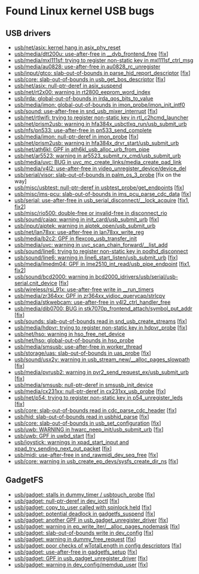 # Found Linux kernel USB bugs

## USB drivers

* [usb/net/asix: kernel hang in asix_phy_reset](https://groups.google.com/forum/#!topic/syzkaller/3yQVZuxIO-w)
* [usb/media/dtt200u: use-after-free in __dvb_frontend_free](https://groups.google.com/forum/#!topic/syzkaller/0HJQqTm0G_g) [[fix](https://patchwork.linuxtv.org/patch/45218/)]
* [usb/media/mxl111sf: trying to register non-static key in mxl111sf_ctrl_msg](https://groups.google.com/forum/#!topic/syzkaller/Xlvm_cnulFA)
* [usb/media/au0828: use-after-free in au0828_rc_unregister](https://groups.google.com/forum/#!topic/syzkaller/3yL32uggAT0)
* [usb/input/gtco: slab-out-of-bounds in parse_hid_report_descriptor](https://groups.google.com/forum/#!topic/syzkaller/McWFcOsA47Y) [[fix](https://github.com/torvalds/linux/commit/a50829479f58416a013a4ccca791336af3c584c7)]
* [usb/core: slab-out-of-bounds in usb_get_bos_descriptor](https://groups.google.com/forum/#!topic/syzkaller/tzdz2fTB1K0) [[fix](https://github.com/torvalds/linux/commit/1c0edc3633b56000e18d82fc241e3995ca18a69e)]
* [usb/net/asix: null-ptr-deref in asix_suspend](https://groups.google.com/forum/#!topic/syzkaller/_9a6pd-p_0E)
* [usb/net/rt2x00: warning in rt2800_eeprom_word_index](https://groups.google.com/forum/#!topic/syzkaller/8vWPJ_maXQY)
* [usb/irda: global-out-of-bounds in irda_qos_bits_to_value](https://groups.google.com/forum/#!topic/syzkaller/PzxkGCumhwA)
* [usb/media/imon: global-out-of-bounds in imon_probe/imon_init_intf0](https://groups.google.com/forum/#!topic/syzkaller/o0LHaEe8Alg)
* [usb/sound: use-after-free in snd_usb_mixer_interrupt](https://groups.google.com/forum/#!topic/syzkaller/jf7GTr_g2CU) [[fix](https://github.com/torvalds/linux/commit/124751d5e63c823092060074bd0abaae61aaa9c4)]
* [usb/net/rtlwifi: trying to register non-static key in rtl_c2hcmd_launcher](https://groups.google.com/forum/#!topic/syzkaller/vCTFZwPpmps)
* [usb/net/prism2usb: warning in hfa384x_usbctlxq_run/usb_submit_urb](https://groups.google.com/forum/#!topic/syzkaller/Bm5IO2dlcxA)
* [usb/nfs/pn533: use-after-free in pn533_send_complete](https://groups.google.com/forum/#!topic/syzkaller/-EkDbzlSuOY)
* [usb/media/imon: null-ptr-deref in imon_probe](https://groups.google.com/forum/#!topic/syzkaller/bBFN8imrjjo) [[fix](https://patchwork.kernel.org/patch/9994017/)]
* [usb/net/prism2usb: warning in hfa384x_drvr_start/usb_submit_urb](https://groups.google.com/forum/#!topic/syzkaller/rPui1tYcrR0)
* [usb/net/ath6kl: GPF in ath6kl_usb_alloc_urb_from_pipe](https://groups.google.com/forum/#!topic/syzkaller/_ZE7_2A82Go)
* [usb/net/ar5523: warning in ar5523_submit_rx_cmd/usb_submit_urb](https://groups.google.com/forum/#!topic/syzkaller/5V7rYXYCuI4)
* [usb/media/uvc: BUG in uvc_mc_create_links/media_create_pad_link](https://groups.google.com/forum/#!topic/syzkaller/BOv81nh75TM)
* [usb/media/v4l2: use-after-free in video_unregister_device/device_del](https://groups.google.com/forum/#!topic/syzkaller/C2RyOxjhxh4)
* [usb/serial/visor: slab-out-of-bounds in palm_os_3_probe](https://groups.google.com/forum/#!topic/syzkaller/G5hNiJG2RXo) [fix on the way]
* [usb/misc/usbtest: null-ptr-deref in usbtest_probe/get_endpoints](https://groups.google.com/forum/#!topic/syzkaller/l3870gs3LhA) [[fix](https://github.com/torvalds/linux/commit/7c80f9e4a588f1925b07134bb2e3689335f6c6d8)]
* [usb/misc/ims-pcu: slab-out-of-bounds in ims_pcu_parse_cdc_data](https://groups.google.com/forum/#!topic/syzkaller/q6jjr1OhqO8) [[fix](https://github.com/torvalds/linux/commit/ea04efee7635c9120d015dcdeeeb6988130cb67a)]
* [usb/serial: use-after-free in usb_serial_disconnect/__lock_acquire](https://groups.google.com/forum/#!topic/syzkaller/cMACrmo1x0k) [[fix1](https://github.com/torvalds/linux/commit/bd998c2e0df0469707503023d50d46cf0b10c787), [fix2](https://github.com/torvalds/linux/commit/299d7572e46f98534033a9e65973f13ad1ce9047)]
* [usb/misc/rio500: double-free or invalid-free in disconnect_rio](https://groups.google.com/forum/#!topic/syzkaller/7JmbWaXqaIQ)
* [usb/sound/caiaq: warning in init_card/usb_submit_urb](https://groups.google.com/forum/#!topic/syzkaller/juLOtVudBkQ) [[fix](https://www.spinics.net/lists/linux-usb/msg161460.html)]
* [usb/input/aiptek: warning in aiptek_open/usb_submit_urb](https://groups.google.com/forum/#!topic/syzkaller/F7dVa-5YFlQ)
* [usb/net/lan78xx: use-after-free in lan78xx_write_reg](https://groups.google.com/forum/#!topic/syzkaller/5dEtqOKkv54)
* [usb/media/b2c2: GPF in flexcop_usb_transfer_init](https://groups.google.com/forum/#!topic/syzkaller/ToOkJ0Ox-HA)
* [usb/media/uvc: warning in uvc_scan_chain_forward/__list_add](https://groups.google.com/forum/#!topic/syzkaller/cEn3pmrYye4)
* [usb/sound/line6: trying to register non-static key in podhd_disconnect](https://groups.google.com/forum/#!topic/syzkaller/wEY6yXp-zC8)
* [usb/sound/line6: warning in line6_start_listen/usb_submit_urb](https://groups.google.com/forum/#!topic/syzkaller/33v4K1orrPk) [[fix](https://www.spinics.net/lists/linux-usb/msg161459.html)]
* [usb/media/lmedm04: GPF in lme2510_int_read/usb_pipe_endpoint](https://groups.google.com/forum/#!topic/syzkaller/XwNidsl4X04) [[fix1](https://patchwork.linuxtv.org/patch/44566/), [fix2](https://patchwork.linuxtv.org/patch/44567/)]
* [usb/sound/bcd2000: warning in bcd2000_idrivers/usb/serial/usb-serial.cnit_device](https://groups.google.com/forum/#!topic/syzkaller/uU0anmKkD1w) [[fix](https://www.spinics.net/lists/linux-usb/msg161457.html)]
* [usb/wireless/rsi_91x: use-after-free write in __run_timers](https://groups.google.com/forum/#!topic/syzkaller/9IV2cQldrx0)
* [usb/media/zr364xx: GPF in zr364xx_vidioc_querycap/strlcpy](https://groups.google.com/forum/#!topic/syzkaller/-EuMlzvOHGo)
* [usb/media/stkwebcam: use-after-free in v4l2_ctrl_handler_free](https://groups.google.com/forum/#!topic/syzkaller/5kLo7aPtx1w)
* [usb/media/dib0700: BUG in stk7070p_frontend_attach/symbol_put_addr](https://groups.google.com/forum/#!topic/syzkaller/-d6ilzbVu_g) [[fix](https://www.spinics.net/lists/kernel/msg2639205.html)]
* [usb/sounds: slab-out-of-bounds read in snd_usb_create_streams](https://groups.google.com/forum/#!topic/syzkaller/rDzv5RP_f2M) [[fix](https://github.com/torvalds/linux/commit/bfc81a8bc18e3c4ba0cbaa7666ff76be2f998991)]
* [usb/media/hdpvr: trying to register non-static key in hdpvr_probe](https://groups.google.com/forum/#!topic/syzkaller/ngC5SLvxPm4) [[fix](https://patchwork.kernel.org/patch/9966135/)]
* [usb/net/hso: warning in hso_free_net_device](https://groups.google.com/forum/#!topic/syzkaller/J4Ua_T43Tjw)
* [usb/net/hso: global-out-of-bounds in hso_probe](https://groups.google.com/forum/#!topic/syzkaller/TDPcSXI2nBA)
* [usb/media/smsusb: use-after-free in worker_thread](https://groups.google.com/forum/#!topic/syzkaller/RS7QUTKo23s)
* [usb/storage/uas: slab-out-of-bounds in uas_probe](https://groups.google.com/forum/#!topic/syzkaller/pCswO77gRlM) [[fix](https://github.com/torvalds/linux/commit/786de92b3cb26012d3d0f00ee37adf14527f35c4)]
* [usb/sound/usx2y: warning in usb_stream_new/__alloc_pages_slowpath](https://groups.google.com/forum/#!topic/syzkaller/vGwGJW_H-0I) [[fix](https://github.com/torvalds/linux/commit/7682e399485fe19622b6fd82510b1f4551e48a25)]
* [usb/media/pvrusb2: warning in pvr2_send_request_ex/usb_submit_urb](https://groups.google.com/forum/#!topic/syzkaller/M2GeMYS0f6E) [[fix](https://www.spinics.net/lists/kernel/msg2639143.html)]
* [usb/media/smsusb: null-ptr-deref in smsusb_init_device](https://groups.google.com/forum/#!topic/syzkaller/yvhFawNoqxE)
* [usb/media/cx231xx: null-ptr-deref in cx231xx_usb_probe](https://groups.google.com/forum/#!topic/syzkaller/WlUAVfDvpRk) [[fix](https://patchwork.kernel.org/patch/9963527/)]
* [usb/net/p54: trying to register non-static key in p54_unregister_leds](https://groups.google.com/forum/#!topic/syzkaller/H6mX3aQPvvQ) [[fix](https://patchwork.kernel.org/patch/9972281/)]
* [usb/core: slab-out-of-bounds read in cdc_parse_cdc_header](https://groups.google.com/forum/#!topic/syzkaller/nXnjqI73uPo) [[fix](https://github.com/torvalds/linux/commit/2e1c42391ff2556387b3cb6308b24f6f65619feb)]
* [usb/hid: slab-out-of-bounds read in usbhid_parse](https://groups.google.com/forum/#!topic/syzkaller/CxkJ9QZgwlM) [[fix](https://github.com/torvalds/linux/commit/f043bfc98c193c284e2cd768fefabe18ac2fed9b)]
* [usb/core: slab-out-of-bounds in usb_set_configuration](https://groups.google.com/forum/#!topic/syzkaller/hP6L-m59m_8) [[fix](https://github.com/torvalds/linux/commit/bd7a3fe770ebd8391d1c7d072ff88e9e76d063eb)]
* [usb/uwb: WARNING in hwarc_neep_init/usb_submit_urb](https://groups.google.com/forum/#!topic/syzkaller/kxql4awIiR4) [[fix](https://github.com/torvalds/linux/commit/70e743e4cec3733dc13559f6184b35d358b9ef3f)]
* [usb/uwb: GPF in uwbd_start](https://groups.google.com/forum/#!topic/syzkaller/zROBxKXzHDk) [[fix](https://github.com/torvalds/linux/commit/bbf26183b7a6236ba602f4d6a2f7cade35bba043)]
* [usb/joystick: warnings in xpad_start_input and xpad_try_sending_next_out_packet](https://groups.google.com/forum/#!topic/syzkaller/nMIkggZOUxA) [[fix](https://github.com/torvalds/linux/commit/122d6a347329818419b032c5a1776e6b3866d9b9)]
* [usb/midi: use-after-free in snd_rawmidi_dev_seq_free](https://groups.google.com/forum/#!topic/syzkaller/kuZzDHGkQu8) [[fix](https://github.com/torvalds/linux/commit/fc27fe7e8deef2f37cba3f2be2d52b6ca5eb9d57)]
* [usb/core: warning in usb_create_ep_devs/sysfs_create_dir_ns](https://groups.google.com/forum/#!topic/syzkaller/wvB_W78nTh0) [[fix](https://github.com/torvalds/linux/commit/0a8fd1346254974c3a852338508e4a4cddbb35f1)]

## GadgetFS

* [usb/gadget: stalls in dummy_timer / usbtouch_probe](https://groups.google.com/forum/#!topic/syzkaller/9MKj0sRWn3Y) [[fix](https://github.com/torvalds/linux/commit/0173a68bfb0ad1c72a6ee39cc485aa2c97540b98)]
* [usb/gadget: null-ptr-deref in dev_ioctl](https://groups.google.com/forum/#!topic/syzkaller/ShlQyQLCe60) [[fix](https://github.com/torvalds/linux/commit/520b72fc64debf8a86c3853b8e486aa5982188f0)]
* [usb/gadget: copy_to_user called with spinlock held](https://groups.google.com/forum/#!topic/syzkaller/xmFE5DTHkME) [[fix](https://github.com/torvalds/linux/commit/6e76c01e71551cb221c1f3deacb9dcd9a7346784)]
* [usb/gadget: potential deadlock in gadgetfs_suspend](https://groups.google.com/forum/#!topic/syzkaller/J_It9ipKXhk) [[fix](https://github.com/torvalds/linux/commit/f16443a034c7aa359ddf6f0f9bc40d01ca31faea)]
* [usb/gadget: another GPF in usb_gadget_unregister_driver](https://groups.google.com/forum/#!topic/syzkaller/I6t-ToS5cxE) [[fix](https://github.com/torvalds/linux/commit/f50b878fed33e360d01dcdc31a8eeb1815d033d5)]
* [usb/gadget: warning in ep_write_iter/__alloc_pages_nodemask](https://groups.google.com/forum/#!topic/syzkaller/d2FD55alPqY) [[fix](https://github.com/torvalds/linux/commit/bb1107f7c6052c863692a41f78c000db792334bf)]
* [usb/gadget: slab-out-of-bounds write in dev_config](https://groups.google.com/forum/#!topic/syzkaller/Y4hEomcJgjY) [[fix](https://github.com/torvalds/linux/commit/faab50984fe6636e616c7cc3d30308ba391d36fd)]
* [usb/gadget: warning in dummy_free_request](https://groups.google.com/forum/#!topic/syzkaller/nNVKOT0fdaY) [[fix](https://github.com/torvalds/linux/commit/bcdbeb844773333d2d1c08004f3b3e25921040e5)]
* [usb/gadget: poor checks of wTotalLength in config descriptors](https://groups.google.com/forum/#!topic/syzkaller/PBWoEbmzrto) [[fix](https://github.com/torvalds/linux/commit/1c069b057dcf64fada952eaa868d35f02bb0cfc2)]
* [usb/gadget: use-after-free in gadgetfs_setup](https://groups.google.com/forum/#!topic/syzkaller/PBWoEbmzrto) [[fix](https://github.com/torvalds/linux/commit/add333a81a16abbd4f106266a2553677a165725f)]
* [usb/gadget: GPF in usb_gadget_unregister_driver](https://groups.google.com/forum/#!topic/syzkaller/HDawLBeeORI) [[fix](https://github.com/torvalds/linux/commit/7b01738112608ce47083178ae2b9ebadf02d32cc)]
* [usb/gadget: warning in dev_config/memdup_user](https://groups.google.com/forum/#!topic/syzkaller/bt6m57DyKLk) [[fix](https://github.com/torvalds/linux/commit/0994b0a257557e18ee8f0b7c5f0f73fe2b54eec1)]
